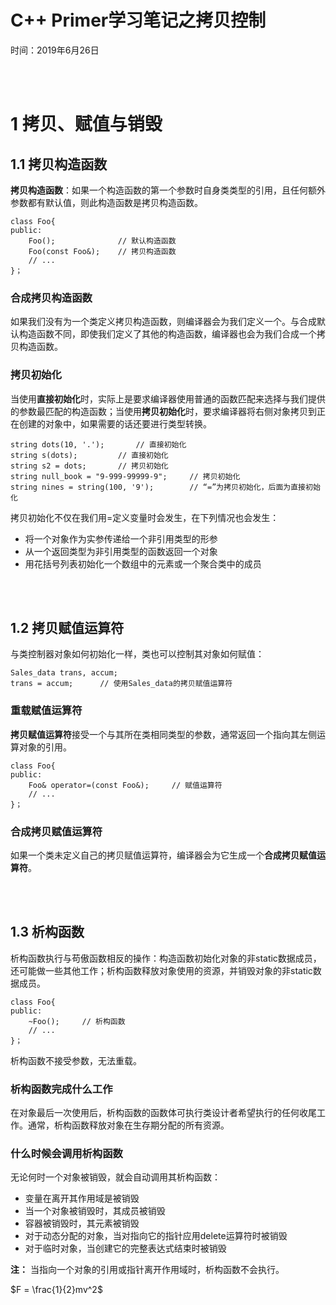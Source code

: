 # C++ Primer学习笔记之拷贝控制
时间：2019年6月26日

<br/><br/>
# 1 拷贝、赋值与销毁
## 1.1 拷贝构造函数
**拷贝构造函数**：如果一个构造函数的第一个参数时自身类类型的引用，且任何额外参数都有默认值，则此构造函数是拷贝构造函数。   
```
class Foo{
public:
	Foo();				// 默认构造函数
	Foo(const Foo&); 	// 拷贝构造函数
	// ...
}；
```
### 合成拷贝构造函数  
如果我们没有为一个类定义拷贝构造函数，则编译器会为我们定义一个。与合成默认构造函数不同，即使我们定义了其他的构造函数，编译器也会为我们合成一个拷贝构造函数。

### 拷贝初始化
当使用**直接初始化**时，实际上是要求编译器使用普通的函数匹配来选择与我们提供的参数最匹配的构造函数；当使用**拷贝初始化**时，要求编译器将右侧对象拷贝到正在创建的对象中，如果需要的话还要进行类型转换。
```
string dots(10, '.');		// 直接初始化
string s(dots);			// 直接初始化
string s2 = dots;		// 拷贝初始化
string null_book = "9-999-99999-9";		// 拷贝初始化
string nines = string(100, '9');		// “=”为拷贝初始化，后面为直接初始化
```  

拷贝初始化不仅在我们用=定义变量时会发生，在下列情况也会发生：
+ 将一个对象作为实参传递给一个非引用类型的形参
+ 从一个返回类型为非引用类型的函数返回一个对象
+ 用花括号列表初始化一个数组中的元素或一个聚合类中的成员  
  
<br/><br/>
## 1.2 拷贝赋值运算符
与类控制器对象如何初始化一样，类也可以控制其对象如何赋值：
```
Sales_data trans, accum;
trans = accum; 		// 使用Sales_data的拷贝赋值运算符
```
### 重载赋值运算符
**拷贝赋值运算符**接受一个与其所在类相同类型的参数，通常返回一个指向其左侧运算对象的引用。
```
class Foo{
public:
	Foo& operator=(const Foo&);		// 赋值运算符
	// ...
}；
```

### 合成拷贝赋值运算符
如果一个类未定义自己的拷贝赋值运算符，编译器会为它生成一个**合成拷贝赋值运算符**。  

<br/><br/>
## 1.3 析构函数
析构函数执行与苟傲函数相反的操作：构造函数初始化对象的非static数据成员，还可能做一些其他工作；析构函数释放对象使用的资源，并销毁对象的非static数据成员。
```
class Foo{
public:
	~Foo();		// 析构函数
	// ...
}；
```  
析构函数不接受参数，无法重载。

### 析构函数完成什么工作
在对象最后一次使用后，析构函数的函数体可执行类设计者希望执行的任何收尾工作。通常，析构函数释放对象在生存期分配的所有资源。

### 什么时候会调用析构函数
无论何时一个对象被销毁，就会自动调用其析构函数：
+ 变量在离开其作用域是被销毁
+ 当一个对象被销毁时，其成员被销毁
+ 容器被销毁时，其元素被销毁
+ 对于动态分配的对象，当对指向它的指针应用delete运算符时被销毁
+ 对于临时对象，当创建它的完整表达式结束时被销毁  

**注：** 当指向一个对象的引用或指针离开作用域时，析构函数不会执行。

$F = \frac{1}{2}mv^2$